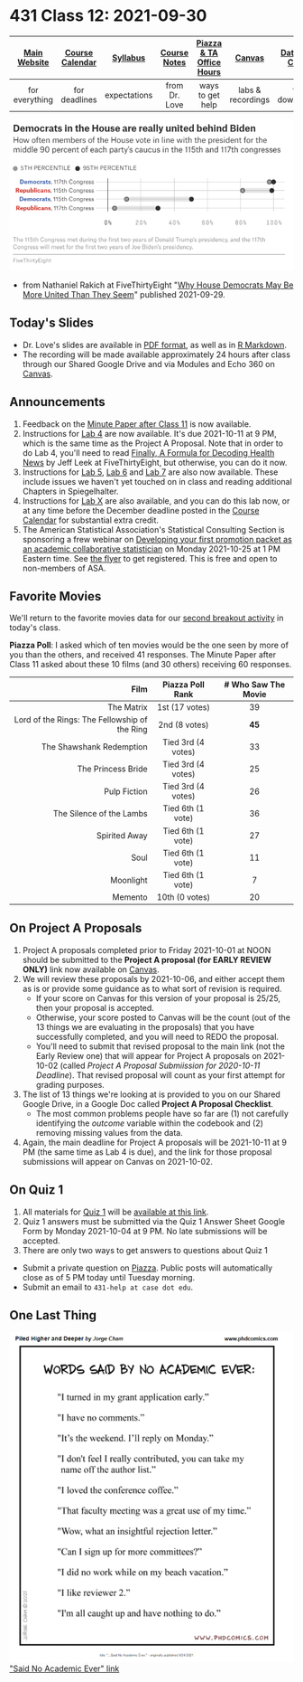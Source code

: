 # 431 Class 12: 2021-09-30

[Main Website](https://thomaselove.github.io/431/) | [Course Calendar](https://thomaselove.github.io/431/calendar.html) | [Syllabus](https://thomaselove.github.io/431-2021-syllabus/) | [Course Notes](https://thomaselove.github.io/431-notes/) | [Piazza & TA Office Hours](https://thomaselove.github.io/431/contact.html) | [Canvas](https://canvas.case.edu) | [Data and Code](https://github.com/THOMASELOVE/431-data)
:-----------: | :--------------: | :----------: | :---------: | :-------------: | :-----------: | :------------:
for everything | for deadlines | expectations | from Dr. Love | ways to get help | labs & recordings | for downloads

![](images/dems.png)

- from Nathaniel Rakich at FiveThirtyEight "[Why House Democrats May Be More United Than They Seem](https://fivethirtyeight.com/features/why-house-democrats-may-be-more-united-than-they-seem/)" published 2021-09-29.

## Today's Slides

- Dr. Love's slides are available in [PDF format](https://github.com/THOMASELOVE/431-2021/blob/main/classes/class12/431-class12-slides.pdf), as well as in [R Markdown](https://github.com/THOMASELOVE/431-2021/blob/main/classes/class12/431-class12-slides.Rmd).
- The recording will be made available approximately 24 hours after class through our Shared Google Drive and via Modules and Echo 360 on [Canvas](https://canvas.case.edu).

## Announcements

1. Feedback on the [Minute Paper after Class 11](https://bit.ly/431-2021-min11-feedback) is now available.
2. Instructions for [Lab 4](https://github.com/THOMASELOVE/431-2021/blob/main/labs/lab04/lab04.md) are now available. It's due 2021-10-11 at 9 PM, which is the same time as the Project A Proposal. Note that in order to do Lab 4, you'll need to read [Finally, A Formula for Decoding Health News](https://fivethirtyeight.com/features/a-formula-for-decoding-health-news/) by Jeff Leek at FiveThirtyEight, but otherwise, you can do it now.
3. Instructions for [Lab 5](https://github.com/THOMASELOVE/431-2021/tree/main/labs/lab05), [Lab 6](https://github.com/THOMASELOVE/431-2021/tree/main/labs/lab06) and [Lab 7](https://github.com/THOMASELOVE/431-2021/tree/main/labs/lab07) are also now available. These include issues we haven't yet touched on in class and reading additional Chapters in Spiegelhalter.
4. Instructions for [Lab X](https://github.com/THOMASELOVE/431-2021/tree/main/labs/labX) are also available, and you can do this lab now, or at any time before the December deadline posted in the [Course Calendar](https://thomaselove.github.io/431/calendar.html) for substantial extra credit.
5. The American Statistical Association's Statistical Consulting Section is sponsoring a frew webinar on [Developing your first promotion packet as an academic collaborative statistician](https://github.com/THOMASELOVE/431-2021/blob/main/classes/class12/ASAconsultingeventOct2021_v1.pdf) on Monday 2021-10-25 at 1 PM Eastern time. See [the flyer]((https://github.com/THOMASELOVE/431-2021/blob/main/classes/class12/ASAconsultingeventOct2021_v1.pdf)) to get registered. This is free and open to non-members of ASA.

## Favorite Movies

We'll return to the favorite movies data for our [second breakout activity](https://github.com/THOMASELOVE/431-2021/blob/main/classes/movies/breakout2.md) in today's class.

**Piazza Poll**: I asked which of ten movies would be the one seen by more of you than the others, and received 41 responses. The Minute Paper after Class 11 asked about these 10 films (and 30 others) receiving 60 responses. 

Film | Piazza Poll Rank | # Who Saw The Movie
----: | :--------------: | :--------------:
The Matrix | 1st (17 votes) | 39
Lord of the Rings: The Fellowship of the Ring | 2nd (8 votes) | **45**
The Shawshank Redemption | Tied 3rd (4 votes) | 33
The Princess Bride | Tied 3rd (4 votes) | 25
Pulp Fiction | Tied 3rd (4 votes) | 26
The Silence of the Lambs | Tied 6th (1 vote) | 36
Spirited Away | Tied 6th (1 vote) | 27
Soul | Tied 6th (1 vote) | 11
Moonlight | Tied 6th (1 vote) | 7
Memento | 10th (0 votes) | 20

## On Project A Proposals

1. Project A proposals completed prior to Friday 2021-10-01 at NOON should be submitted to the **Project A proposal (for EARLY REVIEW ONLY)** link now available on [Canvas](https://canvas.case.edu). 
2. We will review these proposals by 2021-10-06, and either accept them as is or provide some guidance as to what sort of revision is required. 
    - If your score on Canvas for this version of your proposal is 25/25, then your proposal is accepted. 
    - Otherwise, your score posted to Canvas will be the count (out of the 13 things we are evaluating in the proposals) that you have successfully completed, and you will need to REDO the proposal. 
    - You'll need to submit that revised proposal to the main link (not the Early Review one) that will appear for Project A proposals on 2021-10-02 (called *Project A Proposal Submiission for 2020-10-11 Deadline*). That revised proposal will count as your first attempt for grading purposes.
3. The list of 13 things we're looking at is provided to you on our Shared Google Drive, in a Google Doc called **Project A Proposal Checklist**.
    - The most common problems people have so far are (1) not carefully identifying the *outcome* variable within the codebook and (2) removing missing values from the data.
4. Again, the main deadline for Project A proposals will be 2021-10-11 at 9 PM (the same time as Lab 4 is due), and the link for those proposal submissions will appear on Canvas on 2021-10-02.

## On Quiz 1

1. All materials for [Quiz 1](https://github.com/THOMASELOVE/431-2021/tree/main/quizzes/quiz1) will be [available at this link](https://github.com/THOMASELOVE/431-2021/tree/main/quizzes/quiz1).
2. Quiz 1 answers must be submitted via the Quiz 1 Answer Sheet Google Form by Monday 2021-10-04 at 9 PM. No late submissions will be accepted.
3. There are only two ways to get answers to questions about Quiz 1
  - Submit a private question on [Piazza](https://piazza.com/case/fall2021/pqhs431). Public posts will automatically close as of 5 PM today until Tuesday morning.
  - Submit an email to `431-help at case dot edu`.

## One Last Thing

![](images/phd_2021-09-24.png) ["Said No Academic Ever" link](http://phdcomics.com/comics/archive_print.php?comicid=2048)
